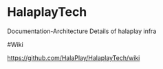 # HalaplayTech
Documentation-Architecture Details of halaplay infra

#Wiki

https://github.com/HalaPlay/HalaplayTech/wiki
